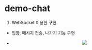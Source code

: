 # demo-chat

1. WebSocket 이용한 구현
- 입장, 메시지 전송, 나가기 기능 구현
- <p align="center">
  <img src="https://github.com/devyejin/demo-chat/assets/109127968/e4753b7d-9fb6-433a-8a66-f831d78f6397">
  </p>
